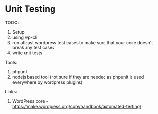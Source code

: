 # Unit Testing

TODO:
1. Setup
2. using wp-cli
3. run atleast wordpress test cases to make sure that your code doesn't break any test cases
4. write unit tests

Tools:
1. phpunit
2. nodejs based tool (not sure if they are needed as phpunit is used everywhere by wordpress plugins)

Links:
1. WordPress core - https://make.wordpress.org/core/handbook/automated-testing/
